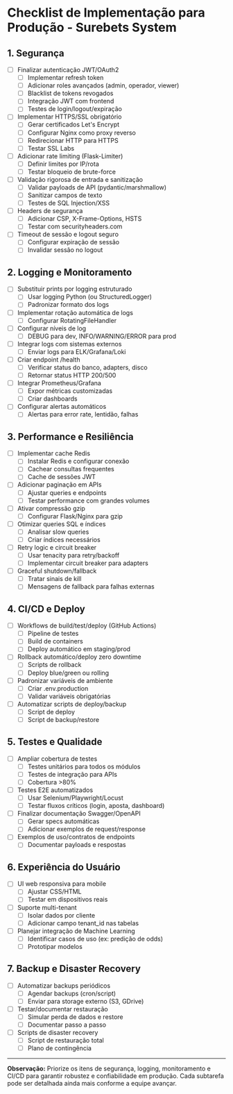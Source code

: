# Checklist de Implementação para Produção - Surebets System

## 1. Segurança
- [ ] Finalizar autenticação JWT/OAuth2
    - [ ] Implementar refresh token
    - [ ] Adicionar roles avançados (admin, operador, viewer)
    - [ ] Blacklist de tokens revogados
    - [ ] Integração JWT com frontend
    - [ ] Testes de login/logout/expiração
- [ ] Implementar HTTPS/SSL obrigatório
    - [ ] Gerar certificados Let's Encrypt
    - [ ] Configurar Nginx como proxy reverso
    - [ ] Redirecionar HTTP para HTTPS
    - [ ] Testar SSL Labs
- [ ] Adicionar rate limiting (Flask-Limiter)
    - [ ] Definir limites por IP/rota
    - [ ] Testar bloqueio de brute-force
- [ ] Validação rigorosa de entrada e sanitização
    - [ ] Validar payloads de API (pydantic/marshmallow)
    - [ ] Sanitizar campos de texto
    - [ ] Testes de SQL Injection/XSS
- [ ] Headers de segurança
    - [ ] Adicionar CSP, X-Frame-Options, HSTS
    - [ ] Testar com securityheaders.com
- [ ] Timeout de sessão e logout seguro
    - [ ] Configurar expiração de sessão
    - [ ] Invalidar sessão no logout

## 2. Logging e Monitoramento
- [ ] Substituir prints por logging estruturado
    - [ ] Usar logging Python (ou StructuredLogger)
    - [ ] Padronizar formato dos logs
- [ ] Implementar rotação automática de logs
    - [ ] Configurar RotatingFileHandler
- [ ] Configurar níveis de log
    - [ ] DEBUG para dev, INFO/WARNING/ERROR para prod
- [ ] Integrar logs com sistemas externos
    - [ ] Enviar logs para ELK/Grafana/Loki
- [ ] Criar endpoint /health
    - [ ] Verificar status do banco, adapters, disco
    - [ ] Retornar status HTTP 200/500
- [ ] Integrar Prometheus/Grafana
    - [ ] Expor métricas customizadas
    - [ ] Criar dashboards
- [ ] Configurar alertas automáticos
    - [ ] Alertas para error rate, lentidão, falhas

## 3. Performance e Resiliência
- [ ] Implementar cache Redis
    - [ ] Instalar Redis e configurar conexão
    - [ ] Cachear consultas frequentes
    - [ ] Cache de sessões JWT
- [ ] Adicionar paginação em APIs
    - [ ] Ajustar queries e endpoints
    - [ ] Testar performance com grandes volumes
- [ ] Ativar compressão gzip
    - [ ] Configurar Flask/Nginx para gzip
- [ ] Otimizar queries SQL e índices
    - [ ] Analisar slow queries
    - [ ] Criar índices necessários
- [ ] Retry logic e circuit breaker
    - [ ] Usar tenacity para retry/backoff
    - [ ] Implementar circuit breaker para adapters
- [ ] Graceful shutdown/fallback
    - [ ] Tratar sinais de kill
    - [ ] Mensagens de fallback para falhas externas

## 4. CI/CD e Deploy
- [ ] Workflows de build/test/deploy (GitHub Actions)
    - [ ] Pipeline de testes
    - [ ] Build de containers
    - [ ] Deploy automático em staging/prod
- [ ] Rollback automático/deploy zero downtime
    - [ ] Scripts de rollback
    - [ ] Deploy blue/green ou rolling
- [ ] Padronizar variáveis de ambiente
    - [ ] Criar .env.production
    - [ ] Validar variáveis obrigatórias
- [ ] Automatizar scripts de deploy/backup
    - [ ] Script de deploy
    - [ ] Script de backup/restore

## 5. Testes e Qualidade
- [ ] Ampliar cobertura de testes
    - [ ] Testes unitários para todos os módulos
    - [ ] Testes de integração para APIs
    - [ ] Cobertura >80%
- [ ] Testes E2E automatizados
    - [ ] Usar Selenium/Playwright/Locust
    - [ ] Testar fluxos críticos (login, aposta, dashboard)
- [ ] Finalizar documentação Swagger/OpenAPI
    - [ ] Gerar specs automáticas
    - [ ] Adicionar exemplos de request/response
- [ ] Exemplos de uso/contratos de endpoints
    - [ ] Documentar payloads e respostas

## 6. Experiência do Usuário
- [ ] UI web responsiva para mobile
    - [ ] Ajustar CSS/HTML
    - [ ] Testar em dispositivos reais
- [ ] Suporte multi-tenant
    - [ ] Isolar dados por cliente
    - [ ] Adicionar campo tenant_id nas tabelas
- [ ] Planejar integração de Machine Learning
    - [ ] Identificar casos de uso (ex: predição de odds)
    - [ ] Prototipar modelos

## 7. Backup e Disaster Recovery
- [ ] Automatizar backups periódicos
    - [ ] Agendar backups (cron/script)
    - [ ] Enviar para storage externo (S3, GDrive)
- [ ] Testar/documentar restauração
    - [ ] Simular perda de dados e restore
    - [ ] Documentar passo a passo
- [ ] Scripts de disaster recovery
    - [ ] Script de restauração total
    - [ ] Plano de contingência

---

**Observação:**
Priorize os itens de segurança, logging, monitoramento e CI/CD para garantir robustez e confiabilidade em produção. Cada subtarefa pode ser detalhada ainda mais conforme a equipe avançar.
